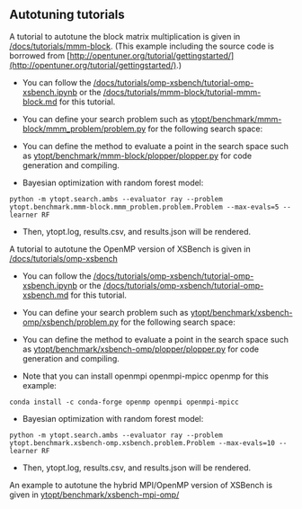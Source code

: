 ## Autotuning tutorials

A tutorial to autotune the block matrix multiplication is given in [/docs/tutorials/mmm-block](https://github.com/ytopt-team/ytopt/tree/tutorial/docs/tutorials/mmm-block/). (This example including the source code is borrowed from [http://opentuner.org/tutorial/gettingstarted/](http://opentuner.org/tutorial/gettingstarted/).)

* You can follow the [/docs/tutorials/omp-xsbench/tutorial-omp-xsbench.ipynb](https://github.com/ytopt-team/ytopt/tree/tutorial/docs/tutorials/omp-xsbench/tutorial-omp-xsbench.ipynb) or the [/docs/tutorials/mmm-block/tutorial-mmm-block.md](https://github.com/ytopt-team/ytopt/tree/tutorial/docs/tutorials/mmm-block/tutorial-mmm-block.md) for this tutorial. 

* You can define your search problem such as [ytopt/benchmark/mmm-block/mmm_problem/problem.py](https://github.com/ytopt-team/ytopt/tree/ytopt/benchmark/mmm-block/mmm_problem/problem.py) for the following search space:

* You can define the method to evaluate a point in the search space such as [ytopt/benchmark/mmm-block/plopper/plopper.py](https://github.com/ytopt-team/ytopt/tree/ytopt/benchmark/mmm-block/plopper/plopper.py) for code generation and compiling.

* Bayesian optimization with random forest model:
```
python -m ytopt.search.ambs --evaluator ray --problem ytopt.benchmark.mmm-block.mmm_problem.problem.Problem --max-evals=5 --learner RF
```
* Then, ytopt.log, results.csv, and results.json will be rendered. 

A tutorial to autotune the OpenMP version of XSBench is given in [/docs/tutorials/omp-xsbench](https://github.com/ytopt-team/ytopt/tree/tutorial/docs/tutorials/omp-xsbench/)

* You can follow the [/docs/tutorials/omp-xsbench/tutorial-omp-xsbench.ipynb](https://github.com/ytopt-team/ytopt/tree/tutorial/docs/tutorials/omp-xsbench/tutorial-omp-xsbench.ipynb) or the [/docs/tutorials/omp-xsbench/tutorial-omp-xsbench.md](https://github.com/ytopt-team/ytopt/tree/tutorial/docs/tutorials/omp-xsbench/tutorial-omp-xsbench.md) for this tutorial. 

* You can define your search problem such as [ytopt/benchmark/xsbench-omp/xsbench/problem.py](https://github.com/ytopt-team/ytopt/tree/ytopt/benchmark/xsbench-omp/xsbench/problem.py) for the following search space:

* You can define the method to evaluate a point in the search space such as [ytopt/benchmark/xsbench-omp/plopper/plopper.py](https://github.com/ytopt-team/ytopt/tree/ytopt/benchmark/xsbench-omp/plopper/plopper.py) for code generation and compiling.

* Note that you can install openmpi openmpi-mpicc openmp for this example:
```
conda install -c conda-forge openmp openmpi openmpi-mpicc
```

* Bayesian optimization with random forest model:
```
python -m ytopt.search.ambs --evaluator ray --problem ytopt.benchmark.xsbench-omp.xsbench.problem.Problem --max-evals=10 --learner RF
```
* Then, ytopt.log, results.csv, and results.json will be rendered. 

An example to autotune the hybrid MPI/OpenMP version of XSBench is given in [ytopt/benchmark/xsbench-mpi-omp/](https://github.com/ytopt-team/ytopt/tree/tutorial/ytopt/benchmark/xsbench-mpi-omp)

<!--
An example to autotune the hybrid MPI/OpenMP version of XSBench is given in [ytopt/benchmark/xsbench-mpi-omp/xsbench/](https://github.com/jke513/ytopt/blob/master/ytopt/benchmark/xsbench-mpi-omp/xsbench/).

 An example to autotune the deep learning mnist problem is given in [ytopt/benchmark/dl/](https://github.com/jke513/ytopt/tree/master/ytopt/benchmark/dl).

 You can define your search problem such as:

* An example to autotune the OpenMP version of XSBench is given in [ytopt/benchmark/xsbench-omp/xsbench/problem.py](https://github.com/jke513/ytopt/blob/master/ytopt/benchmark/xsbench-omp/xsbench/problem.py).

```
cs = CS.ConfigurationSpace(seed=1234)
# number of threads
p0= CSH.OrdinalHyperparameter(name='p0', sequence=['4','5','6','7','8'], default_value='8')
#block size for openmp dynamic schedule
p1= CSH.OrdinalHyperparameter(name='p1', sequence=['10','20','40','64','80','100','128','160','200'], default_value='100')
#clang unrolling
#omp parallel
p2= CSH.CategoricalHyperparameter(name='p2', choices=["#pragma omp parallel for", " "], default_value=' ')

cs.add_hyperparameters([p0, p1, p2])
```



* An example to autotune the hybrid MPI/OpenMP version of XSBench is given in [ytopt/benchmark/xsbench-mpi-omp/xsbench/problem.py](https://github.com/jke513/ytopt/blob/master/ytopt/benchmark/xsbench-mpi-omp/xsbench/problem.py).

```

``` -->


